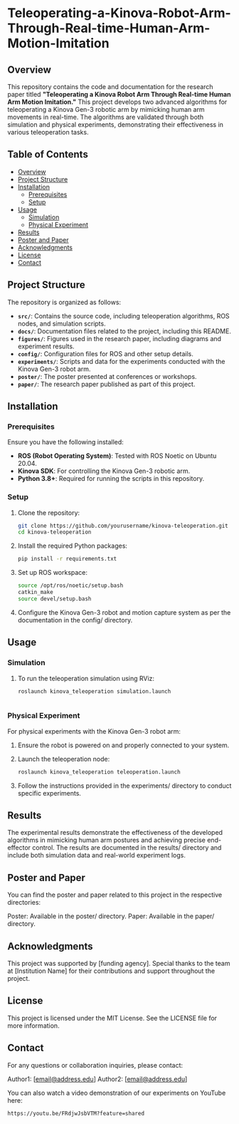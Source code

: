 # Teleoperating-a-Kinova-Robot-Arm-Through-Real-time-Human-Arm-Motion-Imitation

## Overview

This repository contains the code and documentation for the research paper titled **"Teleoperating a Kinova Robot Arm Through Real-time Human Arm Motion Imitation."** This project develops two advanced algorithms for teleoperating a Kinova Gen-3 robotic arm by mimicking human arm movements in real-time. The algorithms are validated through both simulation and physical experiments, demonstrating their effectiveness in various teleoperation tasks.

## Table of Contents

- [Overview](#overview)
- [Project Structure](#project-structure)
- [Installation](#installation)
  - [Prerequisites](#prerequisites)
  - [Setup](#setup)
- [Usage](#usage)
  - [Simulation](#simulation)
  - [Physical Experiment](#physical-experiment)
- [Results](#results)
- [Poster and Paper](#poster-and-paper)
- [Acknowledgments](#acknowledgments)
- [License](#license)
- [Contact](#contact)

## Project Structure

The repository is organized as follows:

- **`src/`**: Contains the source code, including teleoperation algorithms, ROS nodes, and simulation scripts.
- **`docs/`**: Documentation files related to the project, including this README.
- **`figures/`**: Figures used in the research paper, including diagrams and experiment results.
- **`config/`**: Configuration files for ROS and other setup details.
- **`experiments/`**: Scripts and data for the experiments conducted with the Kinova Gen-3 robot arm.
- **`poster/`**: The poster presented at conferences or workshops.
- **`paper/`**: The research paper published as part of this project.

## Installation

### Prerequisites

Ensure you have the following installed:

- **ROS (Robot Operating System)**: Tested with ROS Noetic on Ubuntu 20.04.
- **Kinova SDK**: For controlling the Kinova Gen-3 robotic arm.
- **Python 3.8+**: Required for running the scripts in this repository.

### Setup

1. Clone the repository:

   ```bash
   git clone https://github.com/yourusername/kinova-teleoperation.git
   cd kinova-teleoperation
   
2. Install the required Python packages:
   
   ```bash
   pip install -r requirements.txt

3. Set up ROS workspace:
    
   ```bash
   source /opt/ros/noetic/setup.bash
   catkin_make
   source devel/setup.bash

4. Configure the Kinova Gen-3 robot and motion capture system as per the documentation in the config/ directory.

## Usage 

### Simulation

1. To run the teleoperation simulation using RViz:

   ```bash
   roslaunch kinova_teleoperation simulation.launch



### Physical Experiment
For physical experiments with the Kinova Gen-3 robot arm:

1. Ensure the robot is powered on and properly connected to your system.
2. Launch the teleoperation node:

   ```bash
   roslaunch kinova_teleoperation teleoperation.launch
   
3. Follow the instructions provided in the experiments/ directory to conduct specific experiments.

## Results
The experimental results demonstrate the effectiveness of the developed algorithms in mimicking human arm postures and achieving precise end-effector control. The results are documented in the results/ directory and include both simulation data and real-world experiment logs.

## Poster and Paper
You can find the poster and paper related to this project in the respective directories:

Poster: Available in the poster/ directory.
Paper: Available in the paper/ directory.

## Acknowledgments
This project was supported by [funding agency]. Special thanks to the team at [Institution Name] for their contributions and support throughout the project.

## License
This project is licensed under the MIT License. See the LICENSE file for more information.

## Contact
For any questions or collaboration inquiries, please contact:

Author1: [email@address.edu]
Author2: [email@address.edu]

You can also watch a video demonstration of our experiments on YouTube here:

   ```bash
   https://youtu.be/FRdjwJsbVTM?feature=shared


